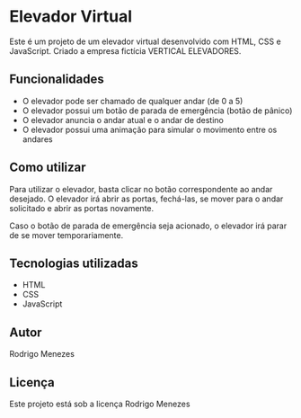 # Elevador Virtual

Este é um projeto de um elevador virtual desenvolvido com HTML, CSS e JavaScript.
Criado a empresa fictícia VERTICAL ELEVADORES.

## Funcionalidades

- O elevador pode ser chamado de qualquer andar (de 0 a 5)
- O elevador possui um botão de parada de emergência (botão de pânico)
- O elevador anuncia o andar atual e o andar de destino
- O elevador possui uma animação para simular o movimento entre os andares

## Como utilizar

Para utilizar o elevador, basta clicar no botão correspondente ao andar desejado. O elevador irá abrir as portas, fechá-las, se mover para o andar solicitado e abrir as portas novamente.

Caso o botão de parada de emergência seja acionado, o elevador irá parar de se mover temporariamente.

## Tecnologias utilizadas

- HTML
- CSS
- JavaScript

## Autor

Rodrigo Menezes

## Licença

Este projeto está sob a licença Rodrigo Menezes
